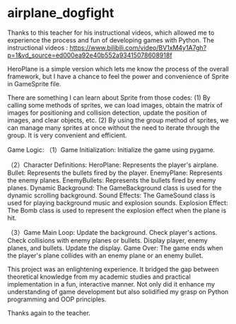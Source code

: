 # airplane_dogfight

Thanks to this teacher for his instructional videos, which allowed me to experience the process and fun of developing games with Python.
The instructional videos : https://www.bilibili.com/video/BV1xM4y1A7gh?p=1&vd_source=ed000ea92e40b552a93415078608918f

HeroPlane is a simple version which lets me know the process of the overall framework, but I have a chance to feel the power and convenience of Sprite in GameSprite file.

There are something I can learn about Sprite from those codes:
(1) By calling some methods of sprites, we can load images, obtain the matrix of images for positioning and collision detection, update the position of images, and clear objects, etc.
(2) By using the group method of sprites, we can manage many sprites at once without the need to iterate through the group. It is very convenient and efficient.


Game Logic:
（1）Game Initialization: Initialize the game using pygame.

（2）Character Definitions:
    HeroPlane: Represents the player's airplane.
    Bullet: Represents the bullets fired by the player.
    EnemyPlane: Represents the enemy planes.
    EnemyBullets: Represents the bullets fired by enemy planes.
    Dynamic Background: The GameBackground class is used for the dynamic scrolling background.
    Sound Effects: The GameSound class is used for playing background music and explosion sounds.
    Explosion Effect: The Bomb class is used to represent the explosion effect when the plane is hit.

（3）Game Main Loop:
    Update the background.
    Check player's actions.
    Check collisions with enemy planes or bullets.
    Display player, enemy planes, and bullets.
    Update the display.
    Game Over: The game ends when the player's plane collides with an enemy plane or an enemy bullet.



This project was an enlightening experience. 
It bridged the gap between theoretical knowledge from my academic studies and practical implementation in a fun, interactive manner.
Not only did it enhance my understanding of game development but also solidified my grasp on Python programming and OOP principles. 

Thanks again to the teacher.


